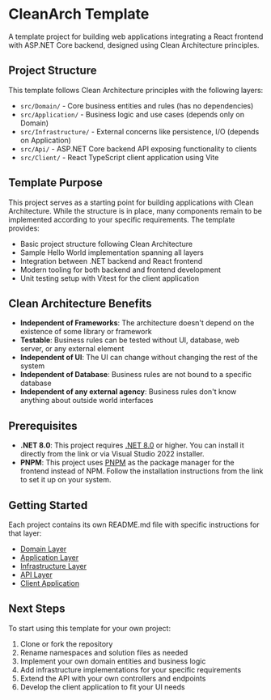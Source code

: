 # CleanArch Template

A template project for building web applications integrating a React frontend with ASP.NET Core backend, designed using Clean Architecture principles.

## Project Structure

This template follows Clean Architecture principles with the following layers:

- `src/Domain/` - Core business entities and rules (has no dependencies)
- `src/Application/` - Business logic and use cases (depends only on Domain)
- `src/Infrastructure/` - External concerns like persistence, I/O (depends on Application)
- `src/Api/` - ASP.NET Core backend API exposing functionality to clients
- `src/Client/` - React TypeScript client application using Vite

## Template Purpose

This project serves as a starting point for building applications with Clean Architecture. While the structure is in place, many components remain to be implemented according to your specific requirements. The template provides:

- Basic project structure following Clean Architecture
- Sample Hello World implementation spanning all layers
- Integration between .NET backend and React frontend
- Modern tooling for both backend and frontend development
- Unit testing setup with Vitest for the client application

## Clean Architecture Benefits

- **Independent of Frameworks**: The architecture doesn't depend on the existence of some library or framework
- **Testable**: Business rules can be tested without UI, database, web server, or any external element
- **Independent of UI**: The UI can change without changing the rest of the system
- **Independent of Database**: Business rules are not bound to a specific database
- **Independent of any external agency**: Business rules don't know anything about outside world interfaces

## Prerequisites

- **.NET 8.0**: This project requires [.NET 8.0](https://dotnet.microsoft.com/en-us/download/dotnet/8.0) or higher. You can install it directly from the link or via Visual Studio 2022 installer.
- **PNPM**: This project uses [PNPM](https://pnpm.io/installation) as the package manager for the frontend instead of NPM. Follow the installation instructions from the link to set it up on your system.

## Getting Started

Each project contains its own README.md file with specific instructions for that layer:

- [Domain Layer](/src/Domain/README.md)
- [Application Layer](/src/Application/README.md)
- [Infrastructure Layer](/src/Infrastructure/README.md)
- [API Layer](/src/Api/README.md)
- [Client Application](/src/Client/README.md)

## Next Steps

To start using this template for your own project:

1. Clone or fork the repository
2. Rename namespaces and solution files as needed
3. Implement your own domain entities and business logic
4. Add infrastructure implementations for your specific requirements
5. Extend the API with your own controllers and endpoints
6. Develop the client application to fit your UI needs